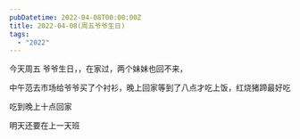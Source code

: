 ```yaml
---
pubDatetime: 2022-04-08T00:00:00Z
title: 2022-04-08(周五爷爷生日)
tags:
  - "2022"
---
```


今天周五 爷爷生日，，在家过，两个妹妹也回不来，

中午范去市场给爷爷买了个衬衫，晚上回家等到了八点才吃上饭，红烧猪蹄最好吃

吃到晚上十点回家

明天还要在上一天班

